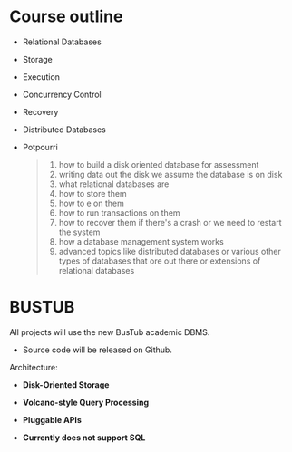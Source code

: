 # Course outline

+ Relational Databases

+ Storage

+ Execution

+ Concurrency Control

+ Recovery

+ Distributed Databases

+ Potpourri

  > 1. how to build a disk oriented database for assessment
  > 2. writing data out the disk we assume the database is on disk
  > 3. what relational databases are
  > 4. how to store them
  > 5. how to e on them
  > 6. how to run transactions on them
  > 7. how to recover them if there's a crash or we need to restart the system
  > 8. how a database management system works
  > 9. advanced topics like distributed databases or various other types of databases that ore out there or extensions of relational databases

# BUSTUB

All projects will use the new BusTub academic DBMS.

+ Source code will be released on Github. 

Architecture:

+ **Disk-Oriented Storage** 

+ **Volcano-style Query Processing** 

+ **Pluggable APIs** 

+ **Currently does not support SQL**
